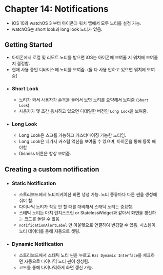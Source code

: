 # Chapter 14: Notifications
- iOS 10과 watchOS 3 부터 아이폰과 워치 앱에서 모두 노티를 설정 가능.
- watchOS는 short look과 long look 노티가 있음.

## Getting Started
- 아이폰에서 로컬 및 리모트 노티를 받으면 iOS는 아이폰에 보여줄 지 워치에 보여줄 지 결정함.
- 현재 사용 중인 디바이스에 노티를 보여줌. (둘 다 사용 안하고 있으면 워치에 보여줌)
- ### Short Look
  - 노티가 와서 사용자가 손목을 들어서 보면 노티를 요약해서 보여줌 (`Short Look`)
  - 사용자가 몇 초간 응시하고 있으면 디테일한 버전인 `Long Look`을 보여줌.
- ### Long Look
  - Long Look은 스크롤 가능하고 커스터마이징 가능한 노티임.
  - Long Look은 네가지 커스텀 액션을 보여줄 수 있으며, 아이폰을 통해 등록 해야함
  - Dismiss 버튼은 항상 보여줌.

## Creating a custom notification
- ### Static Notification
  - 스토리보드에서 노티피케이션 화면 생성 가능. 노티 종류마다 다른 씬을 생성해줘야 함.
  - 다이나믹 노티가 작동 안 할 때를 대비해서 스태틱 노티는 중요함.
  - 스태틱 노티는 마치 런치스크린 or StatelessWidget과 같아서 화면을 갱신하는 코드를 돌릴 수 없음.
  - `notificationAlertLabel` 만 아울렛으로 연결하여 변경할 수 있음. 시스템이 노티 데이터를 통해 자동으로 셋팅.
- ### Dynamic Notification
  - 스토리보드에서 스태틱 노티 씬을 누르고 `Has Dynamic Interface`를 체크하면 자동으로 다이나믹 노티 씬이 생성됨.
  - 코드를 통해 다이나믹하게 화면 갱신 가능.
  

